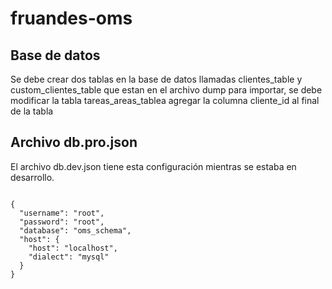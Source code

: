 # fruandes-oms
## Base de datos

Se debe crear dos  tablas en la base de datos llamadas clientes_table y custom_clientes_table que estan en el archivo dump para importar, se debe modificar la tabla tareas_areas_tablea agregar la columna cliente_id al final de la tabla

## Archivo db.pro.json

El archivo db.dev.json tiene esta configuración mientras se estaba en desarrollo.

```

{
  "username": "root",
  "password": "root",
  "database": "oms_schema",
  "host": {
    "host": "localhost",
    "dialect": "mysql"
  }
}

```


